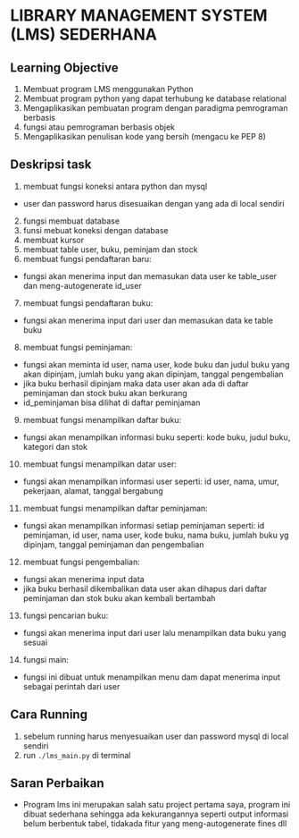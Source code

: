 # **LIBRARY MANAGEMENT SYSTEM (LMS) SEDERHANA**

## Learning Objective
1. Membuat program LMS menggunakan Python
2. Membuat program python yang dapat terhubung ke database relational
3. Mengaplikasikan pembuatan program dengan paradigma pemrograman berbasis
4. fungsi atau pemrograman berbasis objek
5. Mengaplikasikan penulisan kode yang bersih (mengacu ke PEP 8)

## Deskripsi task
1. membuat fungsi koneksi antara python dan mysql
- user dan password harus disesuaikan dengan yang ada di local sendiri
2. fungsi membuat database
3. funsi mebuat koneksi dengan database
4. membuat kursor
5. membuat table user, buku, peminjam dan stock
6. membuat fungsi pendaftaran baru:
- fungsi akan menerima input dan memasukan data user ke table_user dan meng-autogenerate id_user
7. membuat fungsi pendaftaran buku:
- fungsi akan menerima input dari user dan memasukan data ke table buku
8. membuat fungsi peminjaman:
- fungsi akan meminta id user, nama user, kode buku dan judul buku yang akan dipinjam, jumlah buku yang akan dipinjam, tanggal pengembalian
- jika buku berhasil dipinjam maka data user akan ada di daftar peminjaman dan stock buku akan berkurang
- id_peminjaman bisa dilihat di daftar peminjaman
9. membuat fungsi menampilkan daftar buku:
- fungsi akan menampilkan informasi buku seperti: kode buku, judul buku, kategori dan stok
10. membuat fungsi menampilkan datar user:
- fungsi akan menampilkan informasi user seperti: id user, nama, umur, pekerjaan, alamat, tanggal bergabung
11. membuat fungsi menampilkan daftar peminjaman:
- fungsi akan menampilkan informasi setiap peminjaman seperti: id peminjaman, id user, nama user, kode buku, nama buku, jumlah buku yg dipinjam, tanggal peminjaman dan pengembalian
12. membuat fungsi pengembalian:
- fungsi akan menerima input data
- jika buku berhasil dikembalikan data user akan dihapus dari daftar peminjaman dan stok buku akan kembali bertambah
13. fungsi pencarian buku:
- fungsi akan menerima input dari user lalu menampilkan data buku yang sesuai
14. fungsi main:
- fungsi ini dibuat untuk menampilkan menu dam dapat menerima input sebagai perintah dari user 

## Cara Running
1. sebelum running harus menyesuaikan user dan password mysql di local sendiri
2. run `./lms_main.py` di terminal


## Saran Perbaikan
- Program lms ini merupakan salah satu project pertama saya, program ini dibuat sederhana sehingga ada kekurangannya seperti output informasi belum berbentuk tabel, tidakada fitur yang meng-autogenerate fines dll
